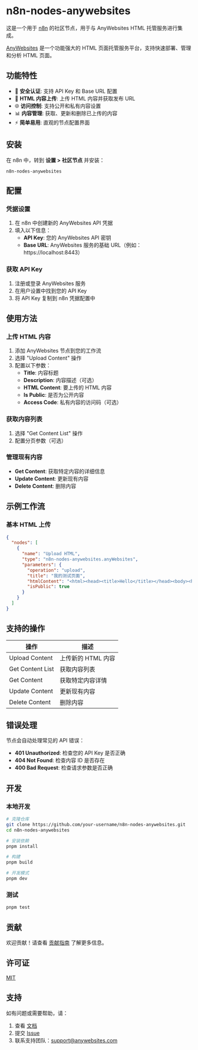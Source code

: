 # n8n-nodes-anywebsites

这是一个用于 [n8n](https://n8n.io/) 的社区节点，用于与 AnyWebsites HTML 托管服务进行集成。

[AnyWebsites](https://anywebsites.com) 是一个功能强大的 HTML 页面托管服务平台，支持快速部署、管理和分析 HTML 页面。

## 功能特性

- 🔐 **安全认证**: 支持 API Key 和 Base URL 配置
- 📄 **HTML 内容上传**: 上传 HTML 内容并获取发布 URL
- 🌐 **访问控制**: 支持公开和私有内容设置
- 📊 **内容管理**: 获取、更新和删除已上传的内容
- ⚡ **简单易用**: 直观的节点配置界面

## 安装

在 n8n 中，转到 **设置 > 社区节点** 并安装：

```
n8n-nodes-anywebsites
```

## 配置

### 凭据设置

1. 在 n8n 中创建新的 AnyWebsites API 凭据
2. 填入以下信息：
   - **API Key**: 您的 AnyWebsites API 密钥
   - **Base URL**: AnyWebsites 服务的基础 URL（例如：https://localhost:8443）

### 获取 API Key

1. 注册或登录 AnyWebsites 服务
2. 在用户设置中找到您的 API Key
3. 将 API Key 复制到 n8n 凭据配置中

## 使用方法

### 上传 HTML 内容

1. 添加 AnyWebsites 节点到您的工作流
2. 选择 "Upload Content" 操作
3. 配置以下参数：
   - **Title**: 内容标题
   - **Description**: 内容描述（可选）
   - **HTML Content**: 要上传的 HTML 内容
   - **Is Public**: 是否为公开内容
   - **Access Code**: 私有内容的访问码（可选）

### 获取内容列表

1. 选择 "Get Content List" 操作
2. 配置分页参数（可选）

### 管理现有内容

- **Get Content**: 获取特定内容的详细信息
- **Update Content**: 更新现有内容
- **Delete Content**: 删除内容

## 示例工作流

### 基本 HTML 上传

```json
{
  "nodes": [
    {
      "name": "Upload HTML",
      "type": "n8n-nodes-anywebsites.anyWebsites",
      "parameters": {
        "operation": "upload",
        "title": "我的测试页面",
        "htmlContent": "<html><head><title>Hello</title></head><body><h1>Hello World!</h1></body></html>",
        "isPublic": true
      }
    }
  ]
}
```

## 支持的操作

| 操作 | 描述 |
|------|------|
| Upload Content | 上传新的 HTML 内容 |
| Get Content List | 获取内容列表 |
| Get Content | 获取特定内容详情 |
| Update Content | 更新现有内容 |
| Delete Content | 删除内容 |

## 错误处理

节点会自动处理常见的 API 错误：

- **401 Unauthorized**: 检查您的 API Key 是否正确
- **404 Not Found**: 检查内容 ID 是否存在
- **400 Bad Request**: 检查请求参数是否正确

## 开发

### 本地开发

```bash
# 克隆仓库
git clone https://github.com/your-username/n8n-nodes-anywebsites.git
cd n8n-nodes-anywebsites

# 安装依赖
pnpm install

# 构建
pnpm build

# 开发模式
pnpm dev
```

### 测试

```bash
pnpm test
```

## 贡献

欢迎贡献！请查看 [贡献指南](CONTRIBUTING.md) 了解更多信息。

## 许可证

[MIT](LICENSE)

## 支持

如有问题或需要帮助，请：

1. 查看 [文档](https://anywebsites.com/docs)
2. 提交 [Issue](https://github.com/your-username/n8n-nodes-anywebsites/issues)
3. 联系支持团队：support@anywebsites.com
